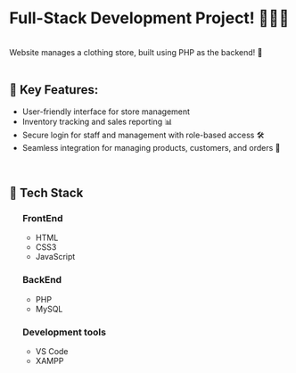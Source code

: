 <h1>Full-Stack Development Project! 👨‍💻👗</h1>
<br>
Website manages a clothing store, built using PHP as the backend! 🎉
<br><br>

<h2>🔑 Key Features:</h2>
<ul>
  <li>User-friendly interface for store management</li>
  <li>Inventory tracking and sales reporting 📊</li>
  <li>Secure login for staff and management with role-based access 🛠️</li>
  <li>Seamless integration for managing products, customers, and orders 🛒</li>
</ul>
<br>

<h2>🔧 Tech Stack</h2>
<ul>
  <h3>FrontEnd</h3>
  <ul>
  <li>HTML</li>
  <li>CSS3</li>
  <li>JavaScript</li>
  </ul>

  
<h3>BackEnd</h3>
<ul>
  <li>PHP</li>
  <li>MySQL</li>
</ul> 
<h3>Development tools</h3>
<ul>
  <li>VS Code</li>
  <li>XAMPP</li>
</ul>
</ul>



